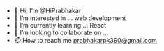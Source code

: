 - 👋 Hi, I’m @HiPrabhakar
- 👀 I’m interested in ...  web development
- 🌱 I’m currently learning ... React
- 💞️ I’m looking to collaborate on ...
- 📫 How to reach me prabhakarpk390@gmail.com

<!---
HiPrabhakar/HiPrabhakar is a ✨ special ✨ repository because its `README.md` (this file) appears on your GitHub profile.
You can click the Preview link to take a look at your changes.
--->
